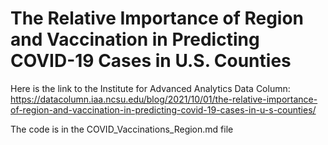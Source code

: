 # The Relative Importance of Region and Vaccination in Predicting COVID-19 Cases in U.S. Counties
Here is the link to the Institute for Advanced Analytics Data Column: https://datacolumn.iaa.ncsu.edu/blog/2021/10/01/the-relative-importance-of-region-and-vaccination-in-predicting-covid-19-cases-in-u-s-counties/

The code is in the COVID_Vaccinations_Region.md file

